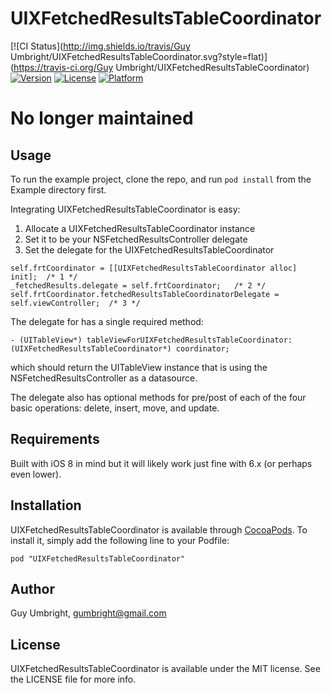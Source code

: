 # UIXFetchedResultsTableCoordinator

[![CI Status](http://img.shields.io/travis/Guy Umbright/UIXFetchedResultsTableCoordinator.svg?style=flat)](https://travis-ci.org/Guy Umbright/UIXFetchedResultsTableCoordinator)
[![Version](https://img.shields.io/cocoapods/v/UIXFetchedResultsTableCoordinator.svg?style=flat)](http://cocoadocs.org/docsets/UIXFetchedResultsTableCoordinator)
[![License](https://img.shields.io/cocoapods/l/UIXFetchedResultsTableCoordinator.svg?style=flat)](http://cocoadocs.org/docsets/UIXFetchedResultsTableCoordinator)
[![Platform](https://img.shields.io/cocoapods/p/UIXFetchedResultsTableCoordinator.svg?style=flat)](http://cocoadocs.org/docsets/UIXFetchedResultsTableCoordinator)

# No longer maintained

## Usage

To run the example project, clone the repo, and run `pod install` from the Example directory first.

Integrating UIXFetchedResultsTableCoordinator is easy:

1. Allocate a UIXFetchedResultsTableCoordinator instance
2. Set it to be your NSFetchedResultsController delegate
3. Set the delegate for the UIXFetchedResultsTableCoordinator

```
self.frtCoordinator = [[UIXFetchedResultsTableCoordinator alloc] init];  /* 1 */
_fetchedResults.delegate = self.frtCoordinator;   /* 2 */
self.frtCoordinator.fetchedResultsTableCoordinatorDelegate = self.viewController;  /* 3 */
```
The delegate for has a single required method:

```
- (UITableView*) tableViewForUIXFetchedResultsTableCoordinator:(UIXFetchedResultsTableCoordinator*) coordinator;
```
which should return the UITableView instance that is using the NSFetchedResultsController as a datasource.

The delegate also has optional methods for pre/post of each of the four basic operations: delete, insert, move, and update.

## Requirements

Built with iOS 8 in mind but it will likely work just fine with 6.x (or perhaps even lower).

## Installation

UIXFetchedResultsTableCoordinator is available through [CocoaPods](http://cocoapods.org). To install
it, simply add the following line to your Podfile:

    pod "UIXFetchedResultsTableCoordinator"

## Author

Guy Umbright, gumbright@gmail.com

## License

UIXFetchedResultsTableCoordinator is available under the MIT license. See the LICENSE file for more info.

